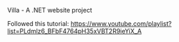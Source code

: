 Villa - A .NET website project

Followed this tutorial:
https://www.youtube.com/playlist?list=PLdmlz6_BFbF4764pH35xVBT2R9ieYiX_A